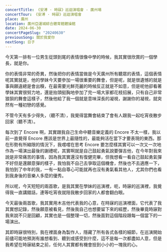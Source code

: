 ```yaml
---
concertTitle: 《安溥 · 時寐》巡迴演唱會 - 廣州場
concertTour: 《安溥 · 時寐》巡迴演唱會
place: 廣州
location: 廣州亞運城綜合體育館體操館
date: 2024-06-30
concertPageSlug: "20240630"
previousSong: 關於我愛你
nextSong: 日子
---
```

今天第一排有一位男生從頭到尾的表情很像中學的時候，我其實很欣賞的一個學長，就是你。

你的表情非常的奇異，然後把你的表情當做是今天廣州所有聽眾的表情，這個表情呢其實就是，他的學妹今天要參加一場很重要的舞會，但是呢，就是很遺憾的就是事與願違總是會出糗，在最需要光鮮亮麗的時候反正就是不如意，但是呢他卻看著學妹其實很努力地，還是抬頭挺胸地參加了完一場大家都花枝招展，只有自己非常狼狽的舞會這樣子，然後他給了我一個就是意味深長的凝視，謝謝你的凝視，就突然有一種初戀的感覺。

不管今天有多少得失，（聽不清），我覺得當舞會結束了會有人跟我一起吃宵夜散步回家（聽不清）。

每次到了 Encore 啊，其實跟我自己生命中聽音樂定義的 Encore 不太一樣，我以前一直覺得 Encore 應該是世界上最隨性的，最能夠活在當下才要表現的東西。那在形勢有所縮限的情況下，我嚐嚐在思考 Encore 要怎麼樣其實可以一次又一次地作為一場演出最後的謝禮呢，其實啊就是自己鼓起勇氣說要彈吉他，在今年對我來說是非常痛苦的事情，因為我其實還沒有復健完畢，但我想看一看自己鼓起勇氣彈不好但是還願意彈的樣子，我怕我不自己去爭取這個機會，然後也不去適應一下，我怕到了中年的我，一有一點自尊心可能就再也沒有勇氣看其他人，尤其你們也看到我身後的音樂人多麼的優秀。

所以呢，今天短短的兩首歌，是我其實在學妹的巡演裡，呃，時寐的巡演裡，我覺得我一直講錯話，連等吃宵夜就陪我散步回家的人都會翻白眼。

今天最後兩首歌，我其實用木吉他代表我的心意，在時寐的巡演裡面，它代表了我其實想記錄，然後願意被看見，然後我自己也想要留下來的經歷，然後畢竟時寐對我來說不只是回顧，其實也是一個整理一切，然後面對這個階段跟每一個當下的一場演出。

其即時寐很特別，我在裡面身為製作人，隱藏了所有各式各樣的細節，在巡演開始前儘可能地預測有誰想看到、聽到或感受到什麼，這不是每一次都盡如人意，但是我希望在時寐結束之前，任何人其實都有機會撿到小小的一塊我的心。